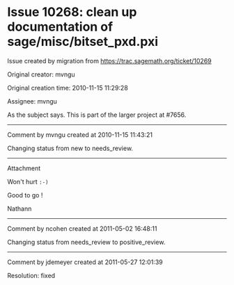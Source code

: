 # Issue 10268: clean up documentation of sage/misc/bitset_pxd.pxi

Issue created by migration from https://trac.sagemath.org/ticket/10269

Original creator: mvngu

Original creation time: 2010-11-15 11:29:28

Assignee: mvngu

As the subject says. This is part of the larger project at #7656.


---

Comment by mvngu created at 2010-11-15 11:43:21

Changing status from new to needs_review.


---

Attachment

Won't hurt `:-)`

Good to go !

Nathann


---

Comment by ncohen created at 2011-05-02 16:48:11

Changing status from needs_review to positive_review.


---

Comment by jdemeyer created at 2011-05-27 12:01:39

Resolution: fixed
